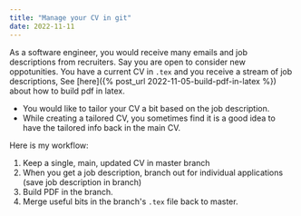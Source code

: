 ```yaml
---
title: "Manage your CV in git"
date: 2022-11-11
---
```

As a software engineer, you would receive many emails and job descriptions from
recruiters. 
Say you are open to consider new oppotunities.
You have a current CV in `.tex` and you receive a stream of job descriptions, 
See [here]({% post_url 2022-11-05-build-pdf-in-latex %}) about how to build pdf in latex.


* You would like to tailor your CV a bit based on the job description.
* While creating a tailored CV, you sometimes 
find it is a good idea to have the tailored info back in the main CV. 

Here is my workflow:
1. Keep a single, main, updated CV in master branch
2. When you get a job description, 
branch out for individual applications (save job description in branch)
3. Build PDF in the branch.
4. Merge useful bits in the branch's `.tex` file back to master.
